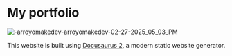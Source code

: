 # My portfolio

![-arroyomakedev-arroyomakedev-02-27-2025_05_03_PM](https://github.com/user-attachments/assets/568213d1-24ff-4ffb-9730-a5d1af64f113)

This website is built using [Docusaurus 2](https://docusaurus.io/), a modern static website generator.
